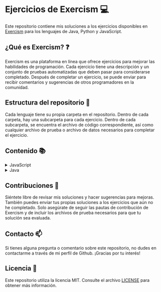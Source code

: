 # Ejercicios de Exercism :computer:

Este repositorio contiene mis soluciones a los ejercicios disponibles en [Exercism](https://exercism.org) para los lenguajes de Java, Python y JavaScript.

## ¿Qué es Exercism? :question:

Exercism es una plataforma en línea que ofrece ejercicios para mejorar las habilidades de programación. Cada ejercicio tiene una descripción y un conjunto de pruebas automatizadas que deben pasar para considerarse completado. Después de completar un ejercicio, se puede enviar para recibir comentarios y sugerencias de otros programadores en la comunidad.

## Estructura del repositorio :file_folder:

Cada lenguaje tiene su propia carpeta en el repositorio. Dentro de cada carpeta, hay una subcarpeta para cada ejercicio. Dentro de cada subcarpeta, se encuentra el archivo de código correspondiente, así como cualquier archivo de prueba o archivo de datos necesarios para completar el ejercicio.

## Contenido :books:

<details>
  <summary>JavaScript</summary>
  <ul>
    <details>
      <summary>Easy</summary>
      <ol type="1">
        <li><a href="js/src/easy/ex-001.js">Hello World</a></li>
        <li><a href="js/src/easy/ex-002.js">Lucian's Luscious Lasagna</a></li>
        <li><a href="js/src/easy/ex-003.js">Annalyn's Infiltration</a></li>
        <li><a href="js/src/easy/ex-004.js">Freelancer Rates</a></li>
        <li><a href="js/src/easy/ex-005.js">Poetry Club Door Policy</a></li>
        <li><a href="js/src/easy/ex-006.js">Elyses Enchantments</a></li>
        <li><a href="js/src/easy/ex-007.js">Vehicle Purchase</a></li>
        <li><a href="js/src/easy/ex-008.js">Bird Watcher</a></li>
        <li><a href="js/src/easy/ex-009.js">Mixed Juices</a></li>
        <li><a href="js/src/easy/ex-010.js">Gigasecond</a></li>
        <li><a href="js/src/easy/ex-011.js">Raindrops</a></li>
        <li><a href="js/src/easy/ex-012.js">Leap</a></li>
        <li><a href="js/src/easy/ex-013.js">Darts</a></li>
        <li><a href="js/src/easy/ex-014.js">Anagram</a></li>
        <li><a href="js/src/easy/ex-015.js">Diffie-Hellman</a></li>
        <li><a href="js/src/easy/ex-016.js">Matching Brackets</a></li>
        <li><a href="js/src/easy/ex-017.js">Roman Numerals</a></li>
        <li><a href="js/src/easy/ex-018.js">Rotational Cipher</a></li>
        <li><a href="js/src/easy/ex-019.js">Armstrong Numbers</a></li>
        <li><a href="js/src/easy/ex-020.js">D&D Character</a></li>
        <li><a href="js/src/easy/ex-021.js">Run-Length Encoding</a></li>
        <li><a href="js/src/easy/ex-022.js">Protein Translation</a></li>
      </ol>
    </details>
    <details>
      <summary>Medium</summary>
      <ol type="1">
        <li><a href="js/src/medium/ex-001.js">Nth Prime</a></li>
        <li><a href="js/src/medium/ex-002.js">Sieve</a></li>
        <li><a href="js/src/medium/ex-003.js">Twelve Days</a></li>
        <li><a href="js/src/medium/ex-004.js">Prime Factors</a></li>
        <li><a href="js/src/medium/ex-005.js">Flatten Array</a></li>
        <li><a href="js/src/medium/ex-006.js">Pascal's Triangle</a></li>
        <li><a href="js/src/medium/ex-007.js">Square Root</a></li>
        <li><a href="js/src/medium/ex-008.js">Diamond</a></li>
      </ol>
    </details>
    <details>
      <summary>Hard</summary>
    </details>
  </ul>
</details>
<details>
  <summary>Java</summary>
  <ul>
    <details>
      <summary>Easy</summary>
      <ol type="1">
        <li><a href="java/src/main/java/easy/Greeter.java">Hello World</a></li>
        <li><a href="java/src/main/java/easy/Lasagna.java">Cook your lasagna</a></li>
        <li><a href="java/src/main/java/easy/LogLevels.java">Log Levels</a></li>
        <li><a href="java/src/main/java/easy/Twofer.java">Two Fer</a></li>
        <li><a href="java/src/main/java/easy/ReverseString.java">Reverse String</a></li>
        <li><a href="java/src/main/java/easy/MicroBlog.java">Micro Blog</a></li>
        <li><a href="java/src/main/java/easy/ArmstrongNumbers.java">Armstrong Numbers</a></li>
        <li><a href="java/src/main/java/easy/SqueakyClean.java">Squeaky Clean</a></li>
        <li><a href="java/src/main/java/easy/Hamming.java">Hamming</a></li>
        <li><a href="java/src/main/java/easy/DifferenceOfSquaresCalculator.java">Difference of Squares</a></li>
        <li><a href="java/src/main/java/easy/AnnalynsInfiltration.java">Annalyn's Infiltration</a></li>
      </ol>
    </details>
    <details>
      <summary>Medium</summary>
      <ol type="1">
      </ol>
    </details>
    <details>
      <summary>Hard</summary>
    </details>
  </ul>
</details>


## Contribuciones :handshake:

Siéntete libre de revisar mis soluciones y hacer sugerencias para mejoras. También puedes enviar tus propias soluciones a los ejercicios que aún no he completado. Solo asegúrate de seguir las pautas de contribución de Exercism y de incluir los archivos de prueba necesarios para que tu solución sea evaluada.

## Contacto :mailbox:

Si tienes alguna pregunta o comentario sobre este repositorio, no dudes en contactarme a través de mi perfil de Github. ¡Gracias por tu interés!

## Licencia :page_facing_up:

Este repositorio utiliza la licencia MIT. Consulte el archivo [LICENSE](LICENSE) para obtener más información.